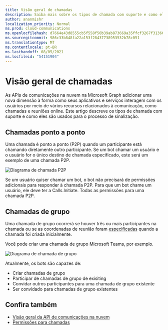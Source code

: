 ```yaml
---
title: Visão geral de chamadas
description: Saiba mais sobre os tipos de chamada com suporte e como eles são usados para o processo de sinalização.
author: ananmishr
localization_priority: Normal
ms.prod: cloud-communications
ms.openlocfilehash: d7664e43d8555cb5f558f50b39ab873669a35ffcf3267f313661cbb740e5d769
ms.sourcegitcommit: 986c33b848fa22a153f28437738953532b78c051
ms.translationtype: MT
ms.contentlocale: pt-BR
ms.lasthandoff: 08/05/2021
ms.locfileid: "54151904"
---
```

# <a name="calls-overview"></a>Visão geral de chamadas

As APIs de comunicações na nuvem na Microsoft Graph adicionar uma nova dimensão à forma como seus aplicativos e serviços interagem com os usuários por meio de vários recursos relacionados à comunicação, como chamadas e reuniões online. Este artigo descreve os tipos de chamada com suporte e como eles são usados para o processo de sinalização.

## <a name="peer-to-peer-calls"></a>Chamadas ponto a ponto
Uma chamada é ponto a ponto (P2P) quando um participante está chamando diretamente outro participante. Se um bot chamar um usuário e o usuário for o único destino de chamada especificado, este será um exemplo de uma chamada P2P.

![Diagrama de chamada P2P](images/communications-p2p-call.PNG)

Se um usuário quiser chamar um bot, o bot não precisará de permissões adicionais para responder à chamada P2P. Para que um bot chame um usuário, ele deve ter a Calls.Initiate. Todas as permissões para uma chamada P2P.

## <a name="group-calls"></a>Chamadas de grupo

Uma chamada de grupo ocorrerá se houver três ou mais participantes na chamada ou se as coordenadas de reunião foram [especificadas](/graph/api/resources/onlinemeeting) quando a chamada foi criada inicialmente. 

Você pode criar uma chamada de grupo Microsoft Teams, por exemplo.

![Diagrama de chamada de grupo](images/communications-group-call.PNG)

Atualmente, os bots são capazes de:
- Criar chamadas de grupo
- Participar de chamadas de grupo de exisiting
- Convidar outros participantes para uma chamada de grupo existente
- Ser convidado para chamadas de grupo existentes

## <a name="see-also"></a>Confira também

- [Visão geral da API de comunicações na nuvem](cloud-communications-concept-overview.md)
- [Permissões para chamadas](./permissions-reference.md#calls-permissions)